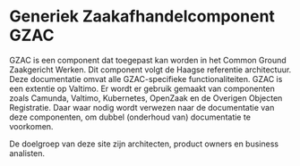 # Generiek Zaakafhandelcomponent GZAC

GZAC is een component dat toegepast kan worden in het Common Ground Zaakgericht Werken. Dit component volgt de Haagse referentie architectuur. Deze documentatie omvat alle GZAC-specifieke functionaliteiten. GZAC is een extentie op Valtimo. Er wordt er gebruik gemaakt van componenten zoals Camunda, Valtimo, Kubernetes, OpenZaak en de Overigen Objecten Registratie. Daar waar nodig wordt verwezen naar de documentatie van deze componenten, om dubbel (onderhoud van) documentatie te voorkomen. 

De doelgroep van deze site zijn architecten, product owners en business analisten. 
